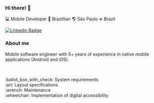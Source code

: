### Hi there! 👋

💻 Mobile Developer 🏡 Brazillian 🌎 São Paulo ✈️ Brazil

[![Linkedin Badge](https://img.shields.io/badge/-RaquelMaria-blue?style=flat-square&logo=Linkedin&logoColor=white&link=https://www.linkedin.com/in/immaryrachel/)](https://www.linkedin.com/in/immaryrachel/)

### About me 

Mobile software engineer with 5+ years of experience in native mobile applications (Android and iOS). 

<br/>
<br/>:ballot_box_with_check: System requirements 
<br/>:art: Layout specifications 
<br/>:wrench: Maintenance 
<br/>:wheelchair: Implementation of digital accessibility 




</samp>
